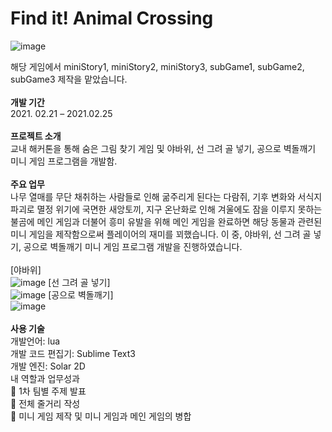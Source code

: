 # Find it! Animal Crossing
![image](https://user-images.githubusercontent.com/102217402/210731262-107ab170-d51d-446b-83ad-5b53043135cf.png)

해당 게임에서 miniStory1, miniStory2, miniStory3, subGame1, subGame2, subGame3 제작을 맡았습니다. <br>
<br>
<b>개발 기간</b> <br>
2021. 02.21 – 2021.02.25 <br><br>
<b>프로젝트 소개</b><br>
교내 해커톤을 통해 숨은 그림 찾기 게임 및 야바위, 선 그려 골 넣기, 공으로 벽돌깨기 미니 게임 프로그램을 개발함. <br><br>
<b>주요 업무</b> <br>
나무 열매를 무단 채취하는 사람들로 인해 굶주리게 된다는 다람쥐, 기후 변화와 서식지 파괴로 멸정 위기에 국면한 새앙토끼, 지구 온난화로 인해 겨울에도 잠을 이루지 못하는 불곰에 
메인 게임과 더불어 흥미 유발을 위해 메인 게임을 완료하면 해당 동물과 관련된 미니 게임을 제작함으로써 플레이어의 재미를 꾀했습니다. 이 중,  야바위, 선 그려 골 넣기, 공으로 벽돌깨기 미니 게임 프로그램 개발을 진행하였습니다. <br><br>
[야바위]<br>
![image](https://user-images.githubusercontent.com/102217402/210731446-e220921c-0c39-4347-b95a-a02543d746dc.png)
[선 그려 골 넣기]<br>
![image](https://user-images.githubusercontent.com/102217402/210731460-46948a43-ebad-44f0-8e92-f9c167e7e82d.png)
[공으로 벽돌깨기]<br>
![image](https://user-images.githubusercontent.com/102217402/210731417-478de790-8ed9-478b-b342-581370ae3cc5.png)
<br><br>
<b>사용 기술</b><br>
개발언어: lua <br>
개발 코드 편집기: Sublime Text3 <br>
개발 엔진: Solar 2D <br>
내 역할과 업무성과 <br>
	1차 팀별 주제 발표 <br>
	전체 줄거리 작성 <br>
	미니 게임 제작 및 미니 게임과 메인 게임의 병합 <br>
